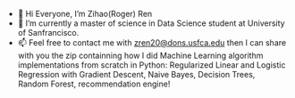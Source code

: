 - 👋 Hi Everyone, I’m Zihao(Roger) Ren
- 🌱 I’m currently a master of science in Data Science student at University of Sanfrancisco.
- 📫 Feel free to contact me with zren20@dons.usfca.edu then I can share with you the zip containning how I did Machine Learning algorithm implementations from scratch in Python: Regularized Linear and Logistic Regression with Gradient Descent, Naive Bayes, Decision Trees, Random Forest, recommendation engine!


<!---
hongjungg666/hongjungg666 is a ✨ special ✨ repository because its `README.md` (this file) appears on your GitHub profile.
You can click the Preview link to take a look at your changes.
--->

